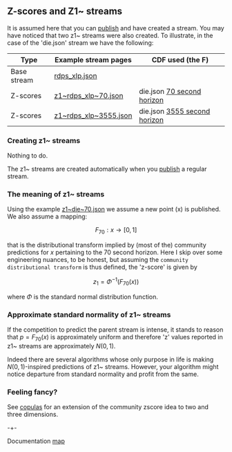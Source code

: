 
## Z-scores and Z1~ streams

It is assumed here that you can [publish](https://microprediction.github.io/microprediction/publish.html) and have 
created a stream. You may have noticed that two z1~ streams were also created. To illustrate, in the case
of the 'die.json' stream we have the following:
 
| Type        | Example stream pages                                                                         | CDF used (the F)                                                                                              |
|-------------|----------------------------------------------------------------------------------------------|---------------------------------------------------------------------------------------------------------------|
| Base stream | [rdps_xlp.json](https://www.microprediction.org/stream_dashboard.html?stream=rdps_xlp)                 |                                                                                                               |
| Z-scores    | [z1~rdps_xlp~70.json](https://www.microprediction.org/stream_dashboard.html?stream=z1~rdps_xlp~70)     | die.json [70 second horizon](https://www.microprediction.org/stream_dashboard.html?stream=rdps_xlp&horizon=70)     |
| Z-scores    | [z1~rdps_xlp~3555.json](https://www.microprediction.org/stream_dashboard.html?stream=z1~rdps_xlp~3555)     | die.json [3555 second horizon](https://www.microprediction.org/stream_dashboard.html?stream=rdps_xlp&horizon=3555)     |


### Creating z1~ streams
Nothing to do. 

The z1~ streams are created automatically 
when you [publish](https://microprediction.github.io/microprediction/publish.html) a regular stream. 


### The meaning of z1~ streams 

Using the example [z1~die~70.json](https://www.microprediction.org/stream_dashboard.html?stream=z1~die~70) we assume
a new point \(x\) is published. We also assume a mapping: 

$$ F_{70}: x \rightarrow [0,1] $$

that is the distributional transform implied by (most of the) community predictions for $x$ pertaining to the $70$ second horizon. 
Here I skip over some engineering nuances, to be honest, but assuming
the `community distributional transform` is thus defined, the 'z-score' is given by

$$ z_1 = \Phi^{-1}\left( F_{70}(x)  \right) $$

where $\Phi$ is the standard normal distribution function. 

### Approximate standard normality of z1~ streams

If the competition to predict the parent stream is intense, it stands to reason that $p=F_{70}(x)$ is approximately 
uniform and therefore 'z' values reported in z1~ streams are approximately $N(0,1)$. 

Indeed there are several 
algorithms whose only purpose in life is making $N(0,1)$-inspired predictions of z1~ streams. However, your algorithm might notice departure from standard normality and profit from the same. 


### Feeling fancy?
See [copulas](https://microprediction.github.io/microprediction/copulas.html) for 
an extension of the community zscore idea to two and three dimensions. 

-+- 

Documentation [map](https://microprediction.github.io/microprediction/map.html)
